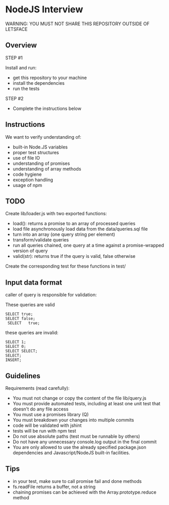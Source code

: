 # NodeJS Interview

WARNING: YOU MUST NOT SHARE THIS REPOSITORY OUTSIDE OF LETSFACE

## Overview

STEP #1

Install and run:

* get this repository to your machine
* install the dependencies
* run the tests

STEP #2

* Complete the instructions below

## Instructions

We want to verify understanding of:

* built-in Node.JS variables
* proper test structures
* use of file IO
* understanding of promises
* understanding of array methods
* code hygiene
* exception handling
* usage of npm

## TODO

Create lib/loader.js with two exported functions:

* load(): returns a promise to an array of processed queries
 * load file asynchronously load data from the data/queries.sql file
 * turn into an array (one query string per element)
 * transform/validate queries
 * run all queries chained, one query at a time against a promise-wrapped version of query
* valid(str): returns true if the query is valid, false otherwise

Create the corresponding test for these functions in test/

## Input data format

caller of query is responsible for validation:

These queries are valid

```
SELECT true;
SELECT false;
 SELECT   true;
```

these queries are invalid:

```
SELECT 1;
SELECT 0;
SELECT SELECT;
SELECT;
INSERT;
```

## Guidelines

Requirements (read carefully):

* You must not change or copy the content of the file lib/query.js
* You must provide automated tests, including at least one unit test that doesn't do any file access
* You must use a promises library (Q)
* You must breakdown your changes into multiple commits
* code will be validated with jshint
* tests will be run with npm test
* Do not use absolute paths (test must be runnable by others)
* Do not have any unnecessary console.log output in the final commit
* You are only allowed to use the already specified package.json dependencies and Javascript/NodeJS built-in facilities.

## Tips

* in your test, make sure to call promise fail and done methods
* fs.readFile returns a buffer, not a string
* chaining promises can be achieved with the Array.prototype.reduce method